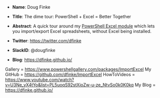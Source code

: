* **Name**: Doug Finke
* **Title**: The dime tour: PowerShell + Excel = Better Together
* **Abstract**: A quick tour around my [PowerShell Excel module](https://www.powershellgallery.com/packages/ImportExcel) which lets you import/export Excel spreadsheets, without Excel being installed.

* **Twitter**: https://twitter.com/dfinke
* **SlackID**: @dougfinke
* **Blog**: https://dfinke.github.io/

Gallery      = https://www.powershellgallery.com/packages/ImportExcel
My GitHub    = https://github.com/dfinke/ImportExcel
HowToVideos  = https://www.youtube.com/watch?v=U3Ne_yX4tYo&list=PL5uoqS92stXioZw-u-ze_NtvSo0k0K0kq
My Blog      = https://dfinke.github.io/
